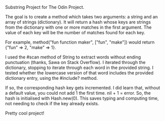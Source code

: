 Substring Project for The Odin Project.

The goal is to create a method which takes two arguments: a string and an array of strings (dictionary). It will return a hash whose keys are strings from the dictionary with one or more matches in the first argument. The value of each key will be the number of matches found for each key.

For example, method("fun function maker", ["fun", "make"]) would return {"fun" => 2, "make" => 1}.

I used the #scan method of String to extract words without ending punctuation (thanks, Sawa on Stack Overflow). I iterated through the dictionary, stopping to iterate through each word in the provided string. I tested whether the lowercase version of that word includes the provided dictionary entry, using the #include? method.

If so, the corresponding hash key gets incremented. I did learn that, without a default value, you could not add 1 the first time. nil + 1 = error. So, the hash is initialised with Hash.new(0). This saves typing and computing time, not needing to check if the key already exists.

Pretty cool project!